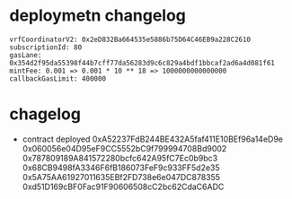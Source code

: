 # deploymetn changelog

```
vrfCoordinatorV2: 0x2eD832Ba664535e5886b75D64C46EB9a228C2610
subscriptionId: 80
gasLane: 0x354d2f95da55398f44b7cff77da56283d9c6c829a4bdf1bbcaf2ad6a4d081f61
mintFee: 0.001 => 0.001 * 10 ** 18 => 1000000000000000
callbackGasLimit: 400000
```

# chagelog
- contract deployed
0xA52237FdB244BE432A5faf411E10BEf96a14eD9e
0x060056e04D95eF9CC5552bC9f799994708Bd9002
0x787809189A841572280bcfc642A95fC7Ec0b9bc3
0x68CB9498fA3346F6fB186073FeF9c933FF5d2e35
0x5A75AA61927011635EBf2FD738e6e047DC878355
0xd51D169cBF0Fac91F90606508cC2bc62CdaC6ADC
